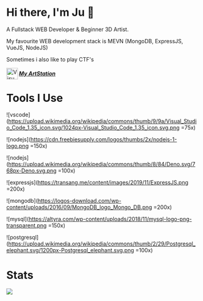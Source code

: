 # Hi there, I'm Ju 👋

A Fullstack WEB Developer & Beginner 3D Artist.

My favourite WEB development stack is MEVN (MongoDB, ExpressJS, VueJS, NodeJS)

Sometimes i also like to play CTF's

[<img align="left" alt="Visual Studio Code" width="30px" src="https://www.iconfinder.com/data/icons/logos-and-brands/512/27_Artstation_logo_logos-512.png" />](https://www.artstation.com/juthecutie) 
 
 ##### [My ArtStation](https://www.artstation.com/juthecutie)
 
 # Tools I Use
 ![vscode](https://upload.wikimedia.org/wikipedia/commons/thumb/9/9a/Visual_Studio_Code_1.35_icon.svg/1024px-Visual_Studio_Code_1.35_icon.svg.png =75x)

 ![nodejs](https://cdn.freebiesupply.com/logos/thumbs/2x/nodejs-1-logo.png =150x)
 
![nodejs](https://upload.wikimedia.org/wikipedia/commons/thumb/8/84/Deno.svg/768px-Deno.svg.png =100x)

![expressjs](https://transang.me/content/images/2019/11/ExpressJS.png =200x)

![mongodb](https://logos-download.com/wp-content/uploads/2016/09/MongoDB_logo_Mongo_DB.png =200x)

![mysql](https://altyra.com/wp-content/uploads/2018/11/mysql-logo-png-transparent.png =150x)

![postgresql](https://upload.wikimedia.org/wikipedia/commons/thumb/2/29/Postgresql_elephant.svg/1200px-Postgresql_elephant.svg.png =100x)
 
# Stats
![](https://github-readme-stats.vercel.app/api/top-langs/?username=juthecutie&hide=html&theme=cobalt)

<!--
Here are some ideas to get you started:

- 🔭 I’m currently working on ...
- 🌱 I’m currently learning ...
- 👯 I’m looking to collaborate on ...
- 🤔 I’m looking for help with ...
- 💬 Ask me about ...
- 📫 How to reach me: ...
- 😄 Pronouns: ...
- ⚡ Fun fact: ...
-->
